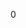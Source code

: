 <div id="_u_i_renderable_data_8h_source">

</div>

<span id="_u_i_renderable_data_8h_source"
label="_u_i_renderable_data_8h_source"></span>

<div class="DoxyCode">

0

</div>
